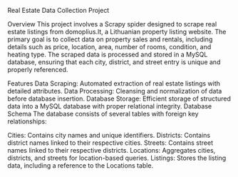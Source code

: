 Real Estate Data Collection Project

Overview
This project involves a Scrapy spider designed to scrape real estate listings from domoplius.lt, a Lithuanian property listing website. The primary goal is to collect data on property sales and rentals, including details such as price, location, area, number of rooms, condition, and heating type. The scraped data is processed and stored in a MySQL database, ensuring that each city, district, and street entry is unique and properly referenced.

Features
Data Scraping: Automated extraction of real estate listings with detailed attributes.
Data Processing: Cleansing and normalization of data before database insertion.
Database Storage: Efficient storage of structured data into a MySQL database with proper relational integrity.
Database Schema
The database consists of several tables with foreign key relationships:

Cities: Contains city names and unique identifiers.
Districts: Contains district names linked to their respective cities.
Streets: Contains street names linked to their respective districts.
Locations: Aggregates cities, districts, and streets for location-based queries.
Listings: Stores the listing data, including a reference to the Locations table.
